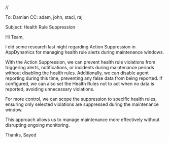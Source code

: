 //



To: Damian
CC: adam, john, staci, raj

Subject: Health Rule Suppression

Hi Team,

I did some research last night regarding Action Suppression in AppDynamics for managing health rule alerts during maintenance windows.

With the Action Suppression, we can prevent health rule violations from triggering alerts, notifications, or incidents during maintenance periods without disabling the health rules. Additionally, we can disable agent reporting during this time, preventing any false data from being reported. If configured, we can also set the Health Rules not to act when no data is reported, avoiding unnecessary violations.

For more control, we can scope the suppression to specific health rules, ensuring only selected violations are suppressed during the maintenance window.

This approach allows us to manage maintenance more effectively without disrupting ongoing monitoring.

Thanks,
Sayed
